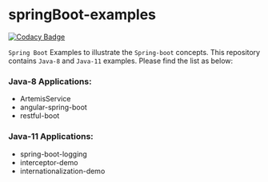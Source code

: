 # springBoot-examples

[![Codacy Badge](https://api.codacy.com/project/badge/Grade/8d0c93cf30dd45fd929209f6971ba008)](https://app.codacy.com/app/kodtodya/spring-boot-examples?utm_source=github.com&utm_medium=referral&utm_content=kodtodya/spring-boot-examples&utm_campaign=Badge_Grade_Dashboard)

`Spring Boot` Examples to illustrate the `Spring-boot` concepts. This repository contains `Java-8` and `Java-11` examples. Please find the list as below:

### Java-8 Applications:
- ArtemisService
- angular-spring-boot
- restful-boot

### Java-11 Applications:
- spring-boot-logging
- interceptor-demo
- internationalization-demo
